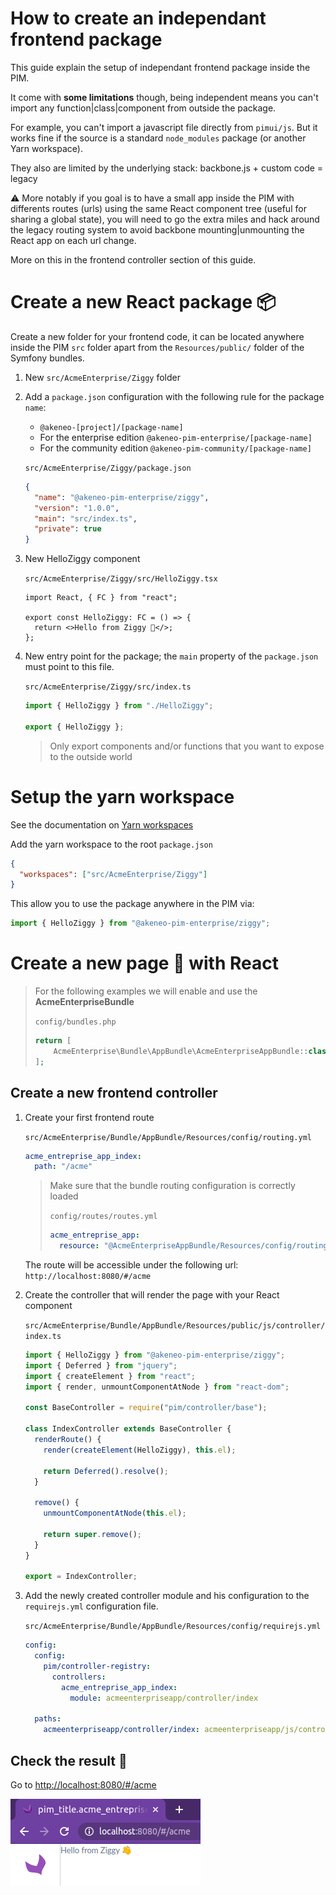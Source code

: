 # How to create an independant frontend package

This guide explain the setup of independant frontend package inside the PIM.

It come with **some limitations** though, being independent means you can't import any function|class|component from outside the package.

For example, you can't import a javascript file directly from `pimui/js`.
But it works fine if the source is a standard `node_modules` package (or another Yarn workspace).

They also are limited by the underlying stack: backbone.js + custom code = legacy

⚠️ More notably if you goal is to have a small app inside the PIM with differents routes (urls) using the same React component tree (useful for sharing a global state), you will need to go the extra miles and hack around the legacy routing system to avoid backbone mounting|unmounting the React app on each url change.

More on this in the frontend controller section of this guide.

# Create a new React package 📦

Create a new folder for your frontend code, it can be located anywhere inside the PIM `src` folder apart from the `Resources/public/` folder of the Symfony bundles.

1. New `src/AcmeEnterprise/Ziggy` folder

1. Add a `package.json` configuration with the following rule for the package `name`:

   - `@akeneo-[project]/[package-name]`
   - For the enterprise edition `@akeneo-pim-enterprise/[package-name]`
   - For the community edition `@akeneo-pim-community/[package-name]`

   `src/AcmeEnterprise/Ziggy/package.json`

   ```json
   {
     "name": "@akeneo-pim-enterprise/ziggy",
     "version": "1.0.0",
     "main": "src/index.ts",
     "private": true
   }
   ```

1. New HelloZiggy component

   `src/AcmeEnterprise/Ziggy/src/HelloZiggy.tsx`

   ```tsx
   import React, { FC } from "react";

   export const HelloZiggy: FC = () => {
     return <>Hello from Ziggy 👋</>;
   };
   ```

1. New entry point for the package; the `main` property of the `package.json` must point to this file.

   `src/AcmeEnterprise/Ziggy/src/index.ts`

   ```ts
   import { HelloZiggy } from "./HelloZiggy";

   export { HelloZiggy };
   ```

   > Only export components and/or functions that you want to expose to the outside world

# Setup the yarn workspace

See the documentation on [Yarn workspaces](./yarn-workspaces.md)

Add the yarn workspace to the root `package.json`

```json
{
  "workspaces": ["src/AcmeEnterprise/Ziggy"]
}
```

This allow you to use the package anywhere in the PIM via:

```js
import { HelloZiggy } from "@akeneo-pim-enterprise/ziggy";
```

# Create a new page 📄 with React

> For the following examples we will enable and use the **AcmeEnterpriseBundle**
>
> `config/bundles.php`
>
> ```php
> return [
>     AcmeEnterprise\Bundle\AppBundle\AcmeEnterpriseAppBundle::class => ['all' => true]
> ];
> ```

## Create a new frontend controller

1. Create your first frontend route

   `src/AcmeEnterprise/Bundle/AppBundle/Resources/config/routing.yml`

   ```yml
   acme_entreprise_app_index:
     path: "/acme"
   ```

   > Make sure that the bundle routing configuration is correctly loaded
   >
   > `config/routes/routes.yml`
   >
   > ```yml
   > acme_entreprise_app:
   >   resource: "@AcmeEnterpriseAppBundle/Resources/config/routing.yml"
   > ```

   The route will be accessible under the following url: `http://localhost:8080/#/acme`

1. Create the controller that will render the page with your React component

   `src/AcmeEnterprise/Bundle/AppBundle/Resources/public/js/controller/index.ts`

   ```ts
   import { HelloZiggy } from "@akeneo-pim-enterprise/ziggy";
   import { Deferred } from "jquery";
   import { createElement } from "react";
   import { render, unmountComponentAtNode } from "react-dom";

   const BaseController = require("pim/controller/base");

   class IndexController extends BaseController {
     renderRoute() {
       render(createElement(HelloZiggy), this.el);

       return Deferred().resolve();
     }

     remove() {
       unmountComponentAtNode(this.el);

       return super.remove();
     }
   }

   export = IndexController;
   ```

1. Add the newly created controller module and his configuration to the `requirejs.yml` configuration file.

   `src/AcmeEnterprise/Bundle/AppBundle/Resources/config/requirejs.yml`

   ```yml
   config:
     config:
       pim/controller-registry:
         controllers:
           acme_entreprise_app_index:
             module: acmeenterpriseapp/controller/index

     paths:
       acmeenterpriseapp/controller/index: acmeenterpriseapp/js/controller/index.ts
   ```

## Check the result 🎉

Go to [http://localhost:8080/#/acme](http://localhost:8080/#/acme)

![Preview](./images/acme-index.png)
